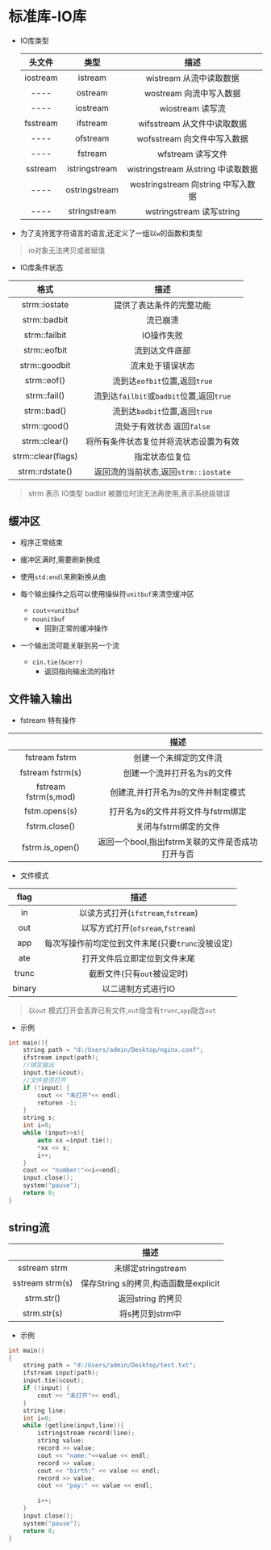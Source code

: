 # 标准库-IO库

- IO库类型

    |  头文件  |     类型      |                描述                |
    |:--------:|:-------------:|:----------------------------------:|
    | iostream |    istream    |      wistream 从流中读取数据       |
    |   ----   |    ostream    |      wostream 向流中写入数据       |
    |   ----   |   iostream    |          wiostream 读写流          |
    | fsstream |   ifstream    |    wifsstream 从文件中读取数据     |
    |   ----   |   ofstream    |    wofsstream 向文件中写入数据     |
    |   ----   |    fstream    |         wfstream 读写文件          |
    | sstream  | istringstream | wistringstream 从string 中读取数据 |
    |   ----   | ostringstream | wostringstream 向string 中写入数据 |
    |   ----   | stringstream  |      wstringstream 读写string      |
 - 为了支持宽字符语言的语言,还定义了一组以`w`的函数和类型

 > io对象无法拷贝或者赋值

- IO库条件状态

|  格式  |                 描述                |
 |:--------:|:-------------:|
|strm::iostate|提供了表达条件的完整功能|
|strm::badbit|流已崩溃|
|strm::failbit|IO操作失败|
|strm::eofbit|流到达文件底部|
|strm::goodbit|流末处于错误状态|
|strm::eof()|流到达`eofbit`位置,返回`true`|
|strm::fail()|流到达`failbit`或`badbit`位置,返回`true`|
|strm::bad()|流到达`badbit`位置,返回`true`|
|strm::good()|流处于有效状态 返回`false`|
|strm::clear()|将所有条件状态复位并将流状态设置为有效|
|strm::clear(flags)|指定状态位复位|
|strm::rdstate()|返回流的当前状态,返回`strm::iostate`|
> strm 表示 IO类型
>badbit 被置位时流无法再使用,表示系统级错误

## 缓冲区
- 程序正常结束
- 缓冲区满时,需要刷新换成
- 使用`std:endl`来刷新换从曲
- 每个输出操作之后可以使用操纵符`unitbuf`来清空缓冲区
    - `cout<<unitbuf`
    - `nounitbuf`
        - 回到正常的缓冲操作
    
- 一个输出流可能关联到另一个流
    - `cin.tie(&cerr)`
        - 返回指向输出流的指针


## 文件输入输出

- fstream 特有操作

|                      |                       描述                       |
|:--------------------:|:------------------------------------------------:|
|    fstream fstrm     |              创建一个未绑定的文件流              |
|   fstream fstrm(s)   |           创建一个流并打开名为s的文件            |
| fstream fstrm(s,mod) |        创建流,并打开名为s的文件并制定模式        |
|    fstm.opens(s)     |        打开名为s的文件并将文件与fstrm绑定        |
|    fstrm.close()     |              关闭与fstrm绑定的文件               |
|   fstrm.is_open()    | 返回一个bool,指出fstrm关联的文件是否成功打开与否 |



- 文件模式

|  flag  |                       描述                        |
|:------:|:-------------------------------------------------:|
|   in   |        以读方式打开(`ifstream`,`fstream`)         |
|  out   |         以写方式打开(`ofsream`,`fstream`)         |
|  app   | 每次写操作前均定位到文件末尾(只要`trunc`没被设定) |
|  ate   |           打开文件后立即定位到文件末尾            |
| trunc  |            截断文件(只有`out`被设定时)            |
| binary |                以二进制方式进行IO                 |
> 以`out` 模式打开会丢弃已有文件,`out`隐含有`trunc`,`app`隐含`out`

- 示例

```c++
int main(){
    string path = "d:/Users/admin/Desktop/nginx.conf";
    ifstream input(path);
    //绑定输出
    input.tie(&cout);
    //文件是否打开
    if (!input) {
        cout << "未打开"<< endl;
        returen -1;
    }
    string s;
    int i=0;
    while (input>>s){
        auto xx =input.tie();
        *xx << s;
        i++;
    }
    cout << "number:"<<i<<endl;
    input.close();
    system("pause");
    return 0;
}

```

## string流
|                 |                 描述                  |
|:---------------:|:-------------------------------------:|
|  sstream strm   |          未绑定stringstream           |
| sstream strm(s) | 保存String s的拷贝,构造函数是explicit |
|   strm.str()    |           返回string 的拷贝           |
|   strm.str(s)   |            将s拷贝到strm中            |

- 示例

```c++
int main()
{
	string path = "d:/Users/admin/Desktop/test.txt";
	ifstream input(path);
	input.tie(&cout);
	if (!input) {
		cout << "未打开"<< endl;
	}
	string line;
	int i=0;
	while (getline(input,line)){
		istringstream record(line);
		string value;
		record >> value;
		cout << "name:"<<value << endl;
		record >> value;
		cout << "birth:" << value << endl;
		record >> value;
		cout << "pay:" << value << endl;
		
		i++;
	}
	input.close();
	system("pause");
    return 0;
}
     
```